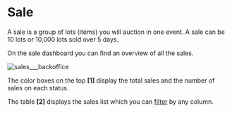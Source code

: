 # Sale

A sale is a group of lots (items) you will auction in one event. A sale can be 10 lots or 10,000 lots sold over 5 days.

On the sale dashboard you can find an overview of all the sales. 

![sales___backoffice](https://user-images.githubusercontent.com/20393485/47137541-8a8ec900-d2bf-11e8-9983-bcb033cdae94.jpg)

The color boxes on the top **[1]** display the total sales and the number of sales on each status.  

The table **[2]** displays the sales list which you can [filter](../sale/how-to-find-an-existing-sale.md) by any column.
